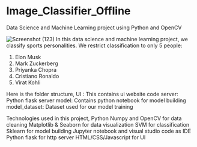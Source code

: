 # Image_Classifier_Offline
Data Science and Machine Learning project using Python and OpenCV

![Screenshot (123)](https://user-images.githubusercontent.com/51874859/203472752-aa213071-a806-41fd-8c61-e4062c8ff8cd.png)
In this data science and machine learning project, we classify sports personalities. We restrict classification to only 5 people:
  1. Elon Musk
  2. Mark Zuckerberg
  3. Priyanka Chopra
  4. Cristiano Ronaldo
  5. Virat Kohli

Here is the folder structure,
  UI : This contains ui website code
  server: Python flask server
  model: Contains python notebook for model building
  model_dataset: Dataset used for our model training
 
Technologies used in this project,
  Python
  Numpy and OpenCV for data cleaning
  Matplotlib & Seaborn for data visualization
  SVM for classification
  Sklearn for model building
  Jupyter notebook and visual studio code as IDE
  Python flask for http server
  HTML/CSS/Javascript for UI

